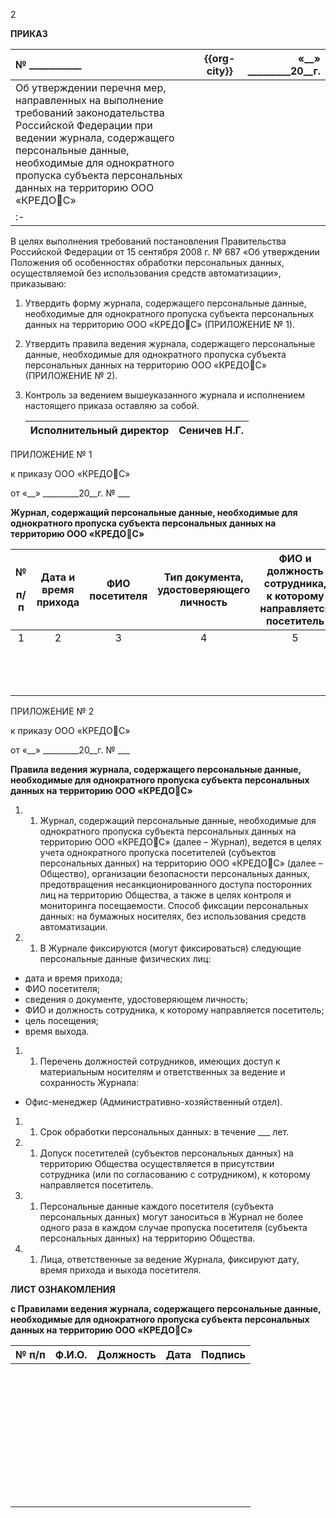 ﻿2




**ПРИКАЗ**

|**№ \_\_\_\_\_\_\_\_\_\_\_**|**{{org-city}}**|**«\_\_» \_\_\_\_\_\_\_\_\_20\_\_г.**|
| :- | :-: | -: |
|Об утверждении перечня мер, направленных на выполнение требований законодательства Российской Федерации при ведении журнала, содержащего персональные данные, необходимые для однократного пропуска субъекта персональных данных на территорию ООО «КРЕДОС»|
| :- |

В целях выполнения требований постановления Правительства Российской Федерации от 15 сентября 2008 г. № 687 «Об утверждении Положения об особенностях обработки персональных данных, осуществляемой без использования средств автоматизации», приказываю:

1. Утвердить форму журнала, содержащего персональные данные, необходимые для однократного пропуска субъекта персональных данных на территорию ООО «КРЕДОС» (ПРИЛОЖЕНИЕ № 1).
1. Утвердить правила ведения журнала, содержащего персональные данные, необходимые для однократного пропуска субъекта персональных данных на территорию ООО «КРЕДОС» (ПРИЛОЖЕНИЕ № 2).
1. Контроль за ведением вышеуказанного журнала и исполнением настоящего приказа оставляю за собой.

   |Исполнительный директор|Сеничев Н.Г.|
   | :- | -: |



ПРИЛОЖЕНИЕ № 1

к приказу ООО «КРЕДОС»

от «\_\_» \_\_\_\_\_\_\_\_\_20\_\_г. № \_\_\_

**Журнал, содержащий персональные данные, необходимые для однократного пропуска субъекта персональных данных на территорию ООО «КРЕДОС»**

|<p>**№**</p><p>**п/п**</p>|**Дата и время прихода**|**ФИО посетителя**|**Тип документа, удостоверяющего личность**|**ФИО и должность сотрудника, к которому направляется посетитель**|**Цель посещения**|**Время выхода**|**ФИО и подпись сотрудника, контролирующего вход посетителя**|
| :-: | :-: | :-: | :-: | :-: | :-: | :-: | :-: |
|1|2|3|4|5|6|7|8|
|||||||||
|||||||||
|||||||||
|||||||||
|||||||||
|||||||||
|||||||||
|||||||||
|||||||||
|||||||||
|||||||||
|||||||||
|||||||||


ПРИЛОЖЕНИЕ № 2

к приказу ООО «КРЕДОС»

от <a name="_hlk2063025"></a>«\_\_» \_\_\_\_\_\_\_\_\_20\_\_г. № \_\_\_

**Правила ведения журнала, содержащего персональные данные, необходимые для однократного пропуска субъекта персональных данных на территорию ООО «КРЕДОС»** 

1. 1. Журнал, содержащий персональные данные, необходимые для однократного пропуска субъекта персональных данных на территорию ООО «КРЕДОС» (далее – Журнал), ведется в целях учета однократного пропуска посетителей (субъектов персональных данных) на территорию ООО «КРЕДОС» (далее – Общество), организации безопасности персональных данных, предотвращения несанкционированного доступа посторонних лиц на территорию Общества, а также в целях контроля и мониторинга посещаемости. Способ фиксации персональных данных: на бумажных носителях, без использования средств автоматизации.
1. 1. В Журнале фиксируются (могут фиксироваться) следующие персональные данные физических лиц:
- дата и время прихода;
- ФИО посетителя;
- сведения о документе, удостоверяющем личность;
- ФИО и должность сотрудника, к которому направляется посетитель;
- цель посещения;
- время выхода.
1. 1. Перечень должностей сотрудников, имеющих доступ к материальным носителям и ответственных за ведение и сохранность Журнала:
- Офис-менеджер (Административно-хозяйственный отдел).
1. 1. Срок обработки персональных данных: в течение \_\_\_ лет.
1. 1. Допуск посетителей (субъектов персональных данных) на территорию Общества осуществляется в присутствии сотрудника (или по согласованию с сотрудником), к которому направляется посетитель. 
1. 1. Персональные данные каждого посетителя (субъекта персональных данных) могут заноситься в Журнал не более одного раза в каждом случае пропуска посетителя (субъекта персональных данных) на территорию Общества.
1. 1. Лица, ответственные за ведение Журнала, фиксируют дату, время прихода и выхода посетителя.

**ЛИСТ ОЗНАКОМЛЕНИЯ** 

**с Правилами ведения журнала, содержащего персональные данные, необходимые для однократного пропуска субъекта персональных данных на территорию ООО «КРЕДО****С»**

|**№ п/п**|**Ф.И.О.**|**Должность**|**Дата**|**Подпись**|
| :-: | :-: | :-: | :-: | :-: |
||||||
||||||
||||||
||||||
||||||
||||||
||||||
||||||
||||||
||||||
||||||
||||||
||||||
||||||
||||||
||||||
||||||
||||||
||||||
||||||
||||||
||||||
||||||
||||||
||||||
||||||
||||||
||||||
||||||
||||||
||||||
||||||
||||||
||||||
||||||
||||||
||||||
||||||

